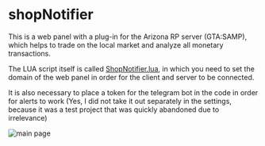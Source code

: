 # shopNotifier

This is a web panel with a plug-in for the Arizona RP server (GTA:SAMP), which helps to trade on the local market and analyze all monetary transactions.

The LUA script itself is called [ShopNotifier.lua](https://github.com/qskateboard/shopNotifier/blob/master/project/static/ShopNotifier.lua), in which you need to set the domain of the web panel in order for the client and server to be connected.

It is also necessary to place a token for the telegram bot in the code in order for alerts to work (Yes, I did not take it out separately in the settings, because it was a test project that was quickly abandoned due to irrelevance)


![main page](https://sun9-63.userapi.com/impg/HiN6CDsPslSURNvZA-a9W7gBa6jn0WmaUy3XCQ/39hc1jBCq7I.jpg?size=1716x863&quality=96&sign=dd3c404e5fe82ba437f54c2e046996b1&type=album)
